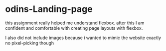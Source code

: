 # odins-Landing-page

this assignment really helped me understand flexbox.
after this I am confident and comfortable with creating page layouts with flexbox.

I also did not include images because i wanted to mimic the website exactly 
no pixel-picking though
